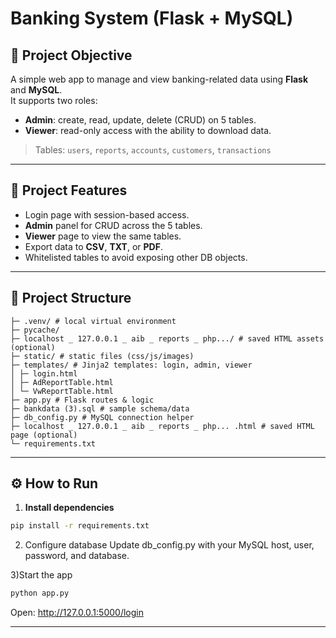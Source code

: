 # Banking System (Flask + MySQL)

## 📌 Project Objective
A simple web app to manage and view banking-related data using **Flask** and **MySQL**.  
It supports two roles:
- **Admin**: create, read, update, delete (CRUD) on 5 tables.
- **Viewer**: read-only access with the ability to download data.

> Tables: `users`, `reports`, `accounts`, `customers`, `transactions`

---

## 🧠 Project Features
- Login page with session-based access.
- **Admin** panel for CRUD across the 5 tables.
- **Viewer** page to view the same tables.
- Export data to **CSV**, **TXT**, or **PDF**.
- Whitelisted tables to avoid exposing other DB objects.

---

## 🧹 Project Structure
```
├─ .venv/ # local virtual environment
├─ pycache/
├─ localhost _ 127.0.0.1 _ aib _ reports _ php.../ # saved HTML assets (optional)
├─ static/ # static files (css/js/images)
├─ templates/ # Jinja2 templates: login, admin, viewer
│ ├─ login.html
│ ├─ AdReportTable.html
│ └─ VwReportTable.html
├─ app.py # Flask routes & logic
├─ bankdata (3).sql # sample schema/data
├─ db_config.py # MySQL connection helper
├─ localhost _ 127.0.0.1 _ aib _ reports _ php... .html # saved HTML page (optional)
└─ requirements.txt
```

---

## ⚙️ How to Run
1) **Install dependencies**
```bash
pip install -r requirements.txt
```

2) Configure database
Update db_config.py with your MySQL host, user, password, and database.

3)Start the app
```bash
python app.py
```
Open: http://127.0.0.1:5000/login

---
